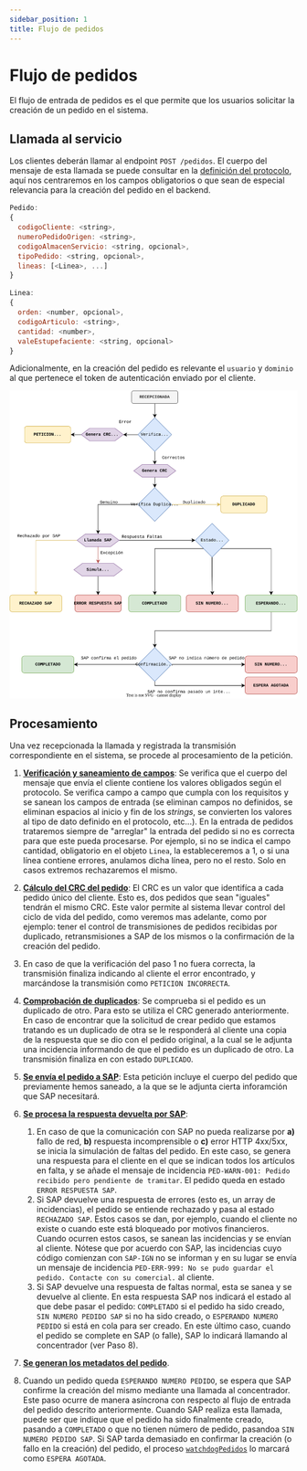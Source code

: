 ```yaml
---
sidebar_position: 1
title: Flujo de pedidos
---
```


# Flujo de pedidos
El flujo de entrada de pedidos es el que permite que los usuarios solicitar la creación de un pedido en el sistema.

## Llamada al servicio
Los clientes deberán llamar al endpoint `POST /pedidos`. El cuerpo del mensaje de esta llamada se puede consultar en la [definición del protocolo](http://fedifar.net/fedicomv3/protocolo/), aquí nos centraremos en los campos obligatorios o que sean de especial relevancia para la creación del pedido en el backend.

```js
Pedido:
{
  codigoCliente: <string>,
  numeroPedidoOrigen: <string>,
  codigoAlmacenServicio: <string, opcional>,
  tipoPedido: <string, opcional>,
  lineas: [<Linea>, ...]
}
```

```js
Linea:
{
  orden: <number, opcional>,
  codigoArticulo: <string>,
  cantidad: <number>,
  valeEstupefaciente: <string, opcional>
}
```


Adicionalmente, en la creación del pedido es relevante el `usuario` y `dominio` al que pertenece el token de autenticación enviado por el cliente.



<center>

![Flujo de pedidos](./img/flujo-pedidos.svg)

</center>

## Procesamiento
Una vez recepcionada la llamada y registrada la transmisión correspondiente en el sistema, se procede al procesamiento de la petición.


1. **[Verificación y saneamiento de campos](./saneamiento)**: Se verifica que el cuerpo del mensaje que envía el cliente contiene los valores obligados según el protocolo. Se verifica campo a campo que cumpla con los requisitos y se sanean los campos de entrada (se eliminan campos no definidos, se eliminan espacios al inicio y fin de los *strings*, se convierten los valores al tipo de dato definido en el protocolo, etc...). En la entrada de pedidos trataremos siempre de "arreglar" la entrada del pedido si no es correcta para que este pueda procesarse. Por ejemplo, si no se indica el campo cantidad, obligatorio en el objeto `Linea`, la estableceremos a 1, o si una línea contiene errores, anulamos dicha línea, pero no el resto. Solo en casos extremos rechazaremos el mismo. 

2. **[Cálculo del CRC del pedido](./crc)**: El CRC es un valor que identifíca a cada pedido único del cliente. Esto es, dos pedidos que sean "iguales" tendrán el mismo CRC. Este valor permite al sistema llevar control del ciclo de vida del pedido, como veremos mas adelante, como por ejemplo: tener el control de transmisiones de pedidos recibidas por duplicado, retransmisiones a SAP de los mismos o la confirmación de la creación del pedido.

3. En caso de que la verificación del paso 1 no fuera correcta, la transmisión finaliza indicando al cliente el error encontrado, y marcándose la transmisión como `PETICION INCORRECTA`. 

4. **[Comprobación de duplicados](./crc)**: Se comprueba si el pedido es un duplicado de otro. Para esto se utiliza el CRC generado anteriormente. En caso de encontrar que la solicitud de crear pedido que estamos tratando es un duplicado de otra se le responderá al cliente una copia de la respuesta que se dio con el pedido original, a la cual se le adjunta una incidencia informando de que el pedido es un duplicado de otro. La transmisión finaliza en con estado `DUPLICADO`.

5. **[Se envía el pedido a SAP](./pedido-sap)**: Esta petición incluye el cuerpo del pedido que previamente hemos saneado, a la que se le adjunta cierta inforamción que SAP necesitará. 

6. **[Se procesa la respuesta devuelta por SAP](./respuesta-sap)**:
	1. En caso de que la comunicación con SAP no pueda realizarse por **a)** fallo de red, **b)** respuesta incomprensible o **c)** error HTTP 4xx/5xx, se inicia la simulación de faltas del pedido. En este caso, se genera una respuesta para el cliente en el que se indican todos los artículos en falta, y se añade el mensaje de incidencia `PED-WARN-001: Pedido recibido pero pendiente de tramitar`. El pedido queda en estado `ERROR RESPUESTA SAP`.
	2. Si SAP devuelve una respuesta de errores (esto es, un array de incidencias), el pedido se entiende rechazado y pasa al estado `RECHAZADO SAP`. Estos casos se dan, por ejemplo, cuando el cliente no existe o cuando este está bloqueado por motivos financieros. Cuando ocurren estos casos, se sanean las incidencias y se envían al cliente. Nótese que por acuerdo con SAP, las incidencias cuyo código comienzan con `SAP-IGN` no se informan y en su lugar se envía un mensaje de incidencia `PED-ERR-999: No se pudo guardar el pedido. Contacte con su comercial.` al cliente. 
	3. Si SAP devuelve una respuesta de faltas normal, esta se sanea y se devuelve al cliente. En esta respuesta SAP nos indicará el estado al que debe pasar el pedido: `COMPLETADO` si el pedido ha sido creado, `SIN NUMERO PEDIDO SAP` si no ha sido creado, o `ESPERANDO NUMERO PEDIDO` si está en cola para ser creado. En este último caso, cuando el pedido se complete en SAP (o falle), SAP lo indicará llamando al concentrador (ver Paso 8).

7. **[Se generan los metadatos del pedido](./metadatos)**.

8. Cuando un pedido queda `ESPERANDO NUMERO PEDIDO`, se espera que SAP confirme la creación del mismo mediante una llamada al concentrador. Este paso ocurre de manera asíncrona con respecto al flujo de entrada del pedido descrito anteriormente. Cuando SAP realiza esta llamada, puede ser que indique que el pedido ha sido finalmente creado, pasando a `COMPLETADO` o que no tienen número de pedido, pasandoa  `SIN NUMERO PEDIDO SAP`. Si SAP tarda demasiado en confirmar la creación (o fallo en la creación) del pedido, el proceso [`watchdogPedidos`](/docs/sistemas/aplicacion/esquema#proceso-watchdogpedidos) lo marcará como `ESPERA AGOTADA`.